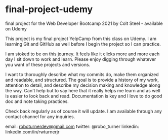 # final-project-udemy
final project for the Web Developer Bootcamp 2021 by Colt Steel - available on Udemy

This project is my final project YelpCamp from this class on Udemy. I am learning Git and GitHub as well before I begin the project so I can practice.

I am stoked to be on this journey. It feels like it clicks more and more each day I sit down to work and learn. Please enjoy digging through whatever you want of these projects and versions.

I want to thoroughly describe what my commits do, make them organized and readable, and structured. The goal is to provide a history of my work, attention to detail, and describe my decision making and knowledge along the way. Can't help but to say here that it really helps me learn and as well is easier to look back and read. Documentation is key and I love to do good doc and note taking practices.

Check back regularly as of course it will update. I am available through any contact channel for any inquiries. 

email: roboturnerdev@gmail.com
twitter: @robo_turner
linkedin: linkedin.com/in/rwturnerjr

